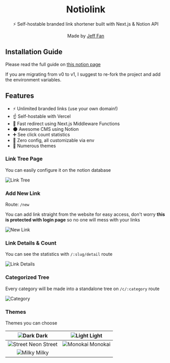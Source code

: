 <div align="center">
  <h1>Notiolink</h1>
  <p>⚡ Self-hostable branded link shortener built with Next.js & Notion API</p>
  <p>Made by <a href="https://jefan.tumtics.com">Jeff Fan</a></p>
</div>

## Installation Guide

Please read the full guide on [this notion page](https://notiolink.thcl.dev/installation-guide)

If you are migrating from v0 to v1, I suggest to re-fork the project and add the environment variables.

## Features

- ⚡ Unlimited branded links (use your own domain!)
- ☝ Self-hostable with Vercel
- 💨 Fast redirect using Next.js Middleware Functions
- 🌑 Awesome CMS using Notion
- ➕ See click count statistics
- 💠 Zero config, all customizable via env
- 💅 Numerous themes

### Link Tree Page

You can easily configure it on the notion database

![Link Tree](https://user-images.githubusercontent.com/55318172/150363654-f70477ae-fef6-4cf0-87d6-6bc9285a7f49.png)

### Add New Link

Route: `/new`

You can add link straight from the website for easy access, don't worry **this is protected with login page** so no one will mess with your links

![New Link](https://user-images.githubusercontent.com/55318172/152929343-279e175e-d63b-4c1e-81be-1823746d0f49.png)

### Link Details & Count

You can see the statistics with `/:slug/detail` route

![Link Details](https://user-images.githubusercontent.com/55318172/150364397-a867dba4-c2a6-4d18-b930-724074c6c654.png)

### Categorized Tree

Every category will be made into a standalone tree on `/c/:category` route

![Category](https://user-images.githubusercontent.com/55318172/152929498-2e44d6a3-5d49-4fbd-9ed3-b2e22aeffbd2.png)

### Themes

Themes you can choose

|     ![Dark](https://user-images.githubusercontent.com/55318172/152929950-690cc890-a1e9-4e71-a12a-402670167081.png) Dark      |   ![Light](https://user-images.githubusercontent.com/55318172/152929946-9a128b27-4bb3-433c-a7ec-14b19d8a9729.png) Light   |
| :--------------------------------------------------------------------------------------------------------------------------: | :-----------------------------------------------------------------------------------------------------------------------: |
| ![Street Neon](https://user-images.githubusercontent.com/55318172/152929924-cfc86c3b-1ab6-4ec3-b82c-56878447d027.png) Street | ![Monokai](https://user-images.githubusercontent.com/55318172/152929929-95df59d2-0690-4e4c-8a81-b75c86e4c289.png) Monokai |
|    ![Milky](https://user-images.githubusercontent.com/55318172/152929918-632410ea-d6e0-4354-b7fe-08b2d991e2ab.png) Milky     |                                                                                                                           |
